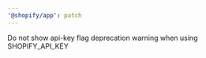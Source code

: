 ```yaml
---
'@shopify/app': patch
---
```


Do not show api-key flag deprecation warning when using SHOPIFY_API_KEY
